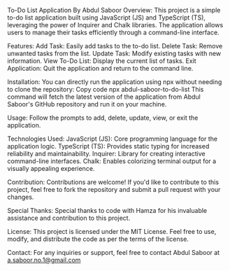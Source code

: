To-Do List Application
By Abdul Saboor
Overview:
This project is a simple to-do list application built using JavaScript (JS) and TypeScript (TS), leveraging the power of Inquirer and Chalk libraries. The application allows users to manage their tasks efficiently through a command-line interface.

Features:
Add Task: Easily add tasks to the to-do list.
Delete Task: Remove unwanted tasks from the list.
Update Task: Modify existing tasks with new information.
View To-Do List: Display the current list of tasks.
Exit Application: Quit the application and return to the command line.

Installation:
You can directly run the application using npx without needing to clone the repository:
Copy code
npx abdul-saboor-to-do-list
This command will fetch the latest version of the application from Abdul Saboor's GitHub repository and run it on your machine.


Usage:
Follow the prompts to add, delete, update, view, or exit the application.

Technologies Used:
JavaScript (JS): Core programming language for the application logic.
TypeScript (TS): Provides static typing for increased reliability and maintainability.
Inquirer: Library for creating interactive command-line interfaces.
Chalk: Enables colorizing terminal output for a visually appealing experience.

Contribution:
Contributions are welcome! If you'd like to contribute to this project, feel free to fork the repository and submit a pull request with your changes.

Special Thanks:
Special thanks to code with Hamza for his invaluable assistance and contribution to this project.

License:
This project is licensed under the MIT License. Feel free to use, modify, and distribute the code as per the terms of the license.

Contact:
For any inquiries or support, feel free to contact Abdul Saboor at a.saboor.no.1@gmail.com






